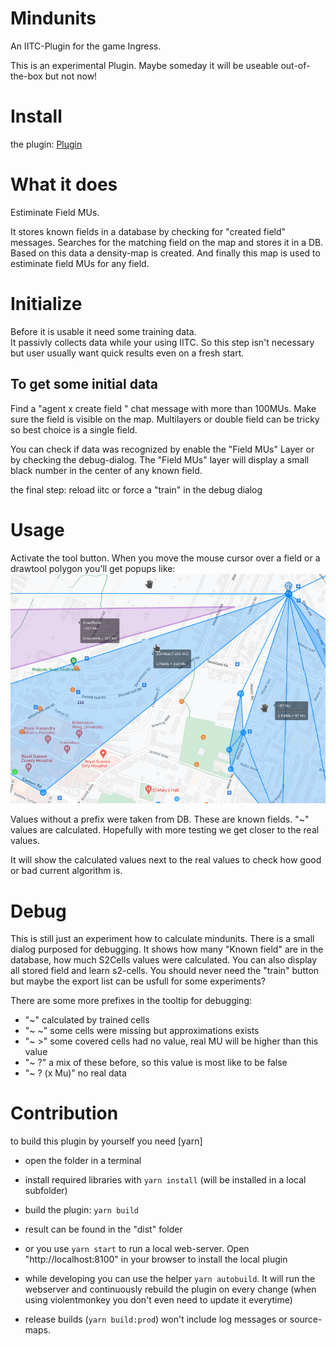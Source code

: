 Mindunits
=========
An IITC-Plugin for the game Ingress.

This is an experimental Plugin. Maybe someday it will be useable out-of-the-box but not now!

Install
=======
the plugin: [Plugin](https://github.com/IITCPlugins/MindUnits/raw/main/dist/iitc_plugin_mindunits.user.js)

What it does
============
Estiminate Field MUs.

It stores known fields in a database by checking for "created field" messages. Searches for the matching field on the map and stores it in a DB. 
Based on this data a density-map is created.
And finally this map is used to estiminate field MUs for any field.


Initialize
==========
Before it is usable it need some training data.  
It passivly collects data while your using IITC.
So this step isn't necessary but user usually want quick results even on a fresh start.

## To get some initial data
Find a "agent x create field " chat message with more than 100MUs. 
Make sure the field is visible on the map. Multilayers or double field can be tricky so best choice is a single field.

You can check if data was recognized by enable the "Field MUs" Layer or by checking the debug-dialog.
The "Field MUs" layer will display a small black number in the center of any known field.

the final step:
reload iitc or force a "train" in the debug dialog


Usage
=====
Activate the tool button.
When you move the mouse cursor over a field or a drawtool polygon you'll get popups like:  
![Screenshot](/assets/screenshot.png)

Values without a prefix were taken from DB. These are known fields.
"~" values are calculated. Hopefully with more testing we get closer to the real values.

It will show the calculated values next to the real values to check how good or bad current algorithm is.


Debug
=====
This is still just an experiment how to calculate mindunits.
There is a small dialog purposed for debugging. It shows how many "Known field" are in the database, how much S2Cells values were calculated. You can also display all stored field and learn s2-cells.
You should never need the "train" button but maybe the export list can be usfull for some experiments?

There are some more prefixes in the tooltip for debugging:
- "\~" calculated by trained cells
- "\~ \~" some cells were missing but approximations exists
- "\~ >" some covered cells had no value, real MU will be higher than this value
- "\~ ?" a mix of these before, so this value is most like to be false
- "\~ ? (x Mu)" no real data


Contribution
============
to build this plugin by yourself you need [yarn]

- open the folder in a terminal
- install required libraries with `yarn install`  (will be installed in a local subfolder)
- build the plugin: `yarn build`  
- result can be found in the "dist" folder
- or you use `yarn start` to run a local web-server. Open "http://localhost:8100" in your browser to install the local plugin

- while developing you can use the helper `yarn autobuild`. It will run the webserver and continuously rebuild the plugin on every change
(when using violentmonkey you don't even need to update it everytime)

- release builds (`yarn build:prod`) won't include log messages or source-maps.
